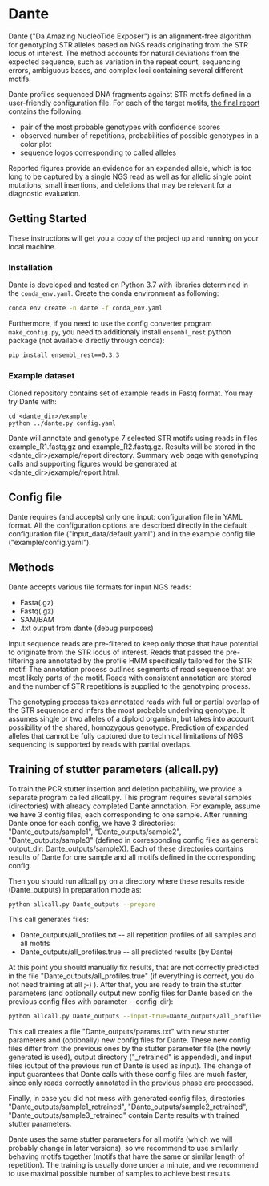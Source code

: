 # Dante
 Dante ("Da Amazing NucleoTide Exposer") is an alignment-free algorithm for genotyping STR alleles based on NGS reads originating from the STR locus of interest. The method accounts for natural deviations from the expected sequence, such as variation in the repeat count, sequencing errors, ambiguous bases, and complex loci containing several different motifs.

Dante profiles sequenced DNA fragments against STR motifs defined in a user-friendly configuration file. For each of the target motifs, [the final report](http://158.195.68.48/dante/example/report.html) contains the following: 
- pair of the most probable genotypes with confidence scores
- observed number of repetitions, probabilities of possible genotypes in a color plot
- sequence logos corresponding to called alleles

Reported figures provide an evidence for an expanded allele, which is too long to be captured by a single NGS read as well as for allelic single point mutations, small insertions, and deletions that may be relevant for a diagnostic evaluation.


## Getting Started

These instructions will get you a copy of the project up and running on your local machine. 

### Installation

Dante is developed and tested on Python 3.7 with libraries determined in the `conda_env.yaml`. Create the conda environment as following:
```bash
conda env create -n dante -f conda_env.yaml
```

Furthermore, if you need to use the config converter program `make_config.py`, you need to additionaly install `ensembl_rest` python package (not available directly through conda):

```bash
pip install ensembl_rest==0.3.3
```

### Example dataset

Cloned repository contains set of example reads in Fastq format. You may try Dante with: 
```
cd <dante_dir>/example
python ../dante.py config.yaml
```

Dante will annotate and genotype 7 selected STR motifs using reads in files example_R1.fastq.gz and example_R2.fastq.gz. Results will be stored in the <dante_dir>/example/report directory. Summary web page with genotyping calls and supporting figures would be generated at <dante_dir>/example/report.html. 

## Config file

Dante requires (and accepts) only one input: configuration file in YAML format. All the configuration options are described directly in the default configuration file ("input_data/default.yaml") and in the example config file ("example/config.yaml").

## Methods

Dante accepts various file formats for input NGS reads:
- Fasta(.gz)
- Fastq(.gz)
- SAM/BAM
- .txt output from dante (debug purposes) 

Input sequence reads are pre-filtered to keep only those that have potential to originate from the STR locus of interest. Reads that passed the pre-filtering are annotated by the profile HMM specifically tailored for the STR motif. The annotation process outlines segments of read sequence that are most likely parts of the motif. Reads with consistent annotation are stored and the number of STR repetitions is supplied to the genotyping process.

The genotyping process takes annotated reads with full or partial overlap of the STR sequence and infers the most probable underlying genotype. It assumes single or two alleles of a diploid organism, but takes into account possibility of the shared, homozygous genotype. Prediction of expanded alleles that cannot be fully captured due to technical limitations of NGS sequencing is supported by reads with partial overlaps. 

## Training of stutter parameters (allcall.py)

To train the PCR stutter insertion and deletion probability, we provide a separate program called allcall.py. This program requires several samples (directories) with already completed Dante annotation. For example, assume we have 3 config files, each corresponding to one sample. After running Dante once for each config, we have 3 directories: "Dante_outputs/sample1", "Dante_outputs/sample2", "Dante_outputs/sample3" (defined in corresponding config files as general: output_dir: Dante_outputs/sampleX). Each of these directories contains results of Dante for one sample and all motifs defined in the corresponding config. 

Then you should run allcall.py on a directory where these results reside (Dante_outputs) in preparation mode as: 
```bash
python allcall.py Dante_outputs --prepare
```  

This call generates files: 
- Dante_outputs/all_profiles.txt -- all repetition profiles of all samples and all motifs
- Dante_outputs/all_profiles.true -- all predicted results (by Dante) 

At this point you should manually fix results, that are not correctly predicted in the file "Dante_outputs/all_profiles.true" (if everything is correct, you do not need training at all ;-) ). After that, you are ready to train the stutter parameters (and optionally output new config files for Dante based on the previous config files with parameter --config-dir):

```bash
python allcall.py Dante_outputs --input-true=Dante_outputs/all_profiles.true [--config-dir=Dante_outputs]
```

This call creates a file "Dante_outputs/params.txt" with new stutter parameters and (optionally) new config files for Dante. These new config files differ from the previous ones by the stutter parameter file (the newly generated is used), output directory ("_retrained" is appended), and input files (output of the previous run of Dante is used as input). The change of input guarantees that Dante calls with these config files are much faster, since only reads  correctly annotated in the previous phase are processed. 

Finally, in case you did not mess with generated config files, directories "Dante_outputs/sample1_retrained", "Dante_outputs/sample2_retrained", "Dante_outputs/sample3_retrained" contain Dante results with trained stutter parameters.

Dante uses the same stutter parameters for all motifs (which we will probably change in later versions), so we recommend to use similarly behaving motifs together (motifs that have the same or similar length of repetition). The training is usually done under a minute, and we recommend to use maximal possible number of samples to achieve best results. 

